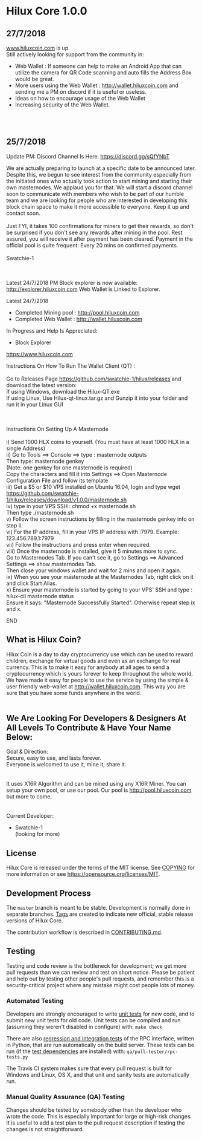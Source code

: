 Hilux Core 1.0.0
===============================

27/7/2018
---------------
www.hiluxcoin.com is up.<br>
Still actively looking for support from the community in: <br>
- Web Wallet : If someone can help to make an Android App that can utilize the camera for QR Code scanning and auto fills the Address Box would be great.
- More users using the Web Wallet : http://wallet.hiluxcoin.com and sending me a PM on discord if it is useful or useless.
- Ideas on how to encourage usage of the Web Wallet
- Increasing security of the Web Wallet.

<br><br>

25/7/2018
------------
Update PM: Discord Channel Is Here. https://discord.gg/sQfYNbT

We are actually preparing to launch at a specific date to be announced later. Despite this, we begun to see interest from the community especially from the initiated ones who actually took action to start mining and starting their own masternodes. We applaud you for that. We will start a discord channel soon to communicate with members who wish to be part of our humble team and we are looking for people who are interested in developing this block chain space to make it more accessible to everyone. Keep it up and contact soon. 
<br><br>
Just FYI, it takes 100 confirmations for miners to get their rewards, so don't be surprised if you don't see any rewards after mining in the pool. Rest assured, you will receive it after payment has been cleared. Payment in the official pool is quite frequent: Every 20 mins on confirmed payments.
<br><br>
Swatchie-1<br><br><br>



Latest 24/7/2018 PM
Block explorer is now available:
http://explorer.hiluxcoin.com
Web Wallet is Linked to Explorer.


Latest 24/7/2018
- Completed Mining pool : http://pool.hiluxcoin.com
- Completed Web Wallet : http://wallet.hiluxcoin.com

In Progress and Help Is Appreciated:
- Block Explorer


https://www.hiluxcoin.com



Instructions On How To Run The Wallet Client (QT) : <br><br>
Go to Releases Page https://github.com/swatchie-1/hilux/releases and download the latest version:<br>
If using Windows, download the Hilux-QT.exe<br>
If using Linux, Use Hilux-qt-linux.tar.gz and Gunzip it into your folder and run it in your Linux GUI
<br><br><br>



Instructions On Setting Up A Masternode<br><br>
i) Send 1000 HLX coins to yourself. (You must have at least 1000 HLX in a single Address)<br>
ii) Go to Tools ==> Console ==> type : masternode outputs<br>
Then type: masternode genkey<br>
(Note: one genkey for one masternode is required)<br>
Copy the characters and fill it into Settings ==> Open Masternode Configuration File and follow its template<br>
iii) Get a $5 or $10 VPS installed on Ubuntu 16.04, login and type wget https://github.com/swatchie-1/hilux/releases/download/v1.0.0/masternode.sh <br>
iv) type in your VPS SSH : chmod +x masternode.sh<br>
Then type ./masternode.sh<br>
v) Follow the screen instructions by filling in the masternode genkey info on step ii.<br>
vi) For the IP address, fill in your VPS IP address with :7979. Example: 123.456.789.1:7979<br>
vii) Follow the instructions and press enter when required.<br>
viii) Once the masternode is installed, give it 5 minutes more to sync. <br>
Go to Masternodes Tab. If you can't see it, go to Settings ==> Advanced Settings ==> show masternodes Tab.<br>
Then close your windows wallet and wait for 2 mins and open it again.<br>
ix) When you see your masternode at the Masternodes Tab, right click on it and click Start Alias.<br>
x) Ensure your masternode is started by going to your VPS' SSH and type : hilux-cli masternode status<br>
Ensure it says: "Masternode Successfully Started". Otherwise repeat step ix and x.<br>

END<br>



What is Hilux Coin?
----------------

Hilux Coin is a day to day cryptocurrency use which can be used to reward children, exchange for virtual goods and even as an exchange for real currency. This is to make it easy for anybody at all ages to send a cryptocurrency which is yours forever to keep throughout the whole world. We have made it easy for people to use the service by using the simple & user friendly web-wallet at http://wallet.hiluxcoin.com. This way you are sure that you have some funds anywhere in the world.
<br><br>

We Are Looking For Developers & Designers At All Levels To Contribute & Have Your Name Below:
--------------------------------------------------------------------------------------------
Goal & Direction:<br>
Secure, easy to use, and lasts forever.<br>
Everyone is welcomed to use it, mine it, share it.<br>
<br><br>
It uses X16R Algorithm and can be mined using any X16R Miner. You can setup your own pool, or use our pool. Our pool is http://pool.hiluxcoin.com but more to come.<br>
<br><br>
Current Developer:<br>
- Swatchie-1<br>
(looking for more)<br>










License
-------

Hilux Core is released under the terms of the MIT license. See [COPYING](COPYING) for more
information or see https://opensource.org/licenses/MIT.

Development Process
-------------------

The `master` branch is meant to be stable. Development is normally done in separate branches.
[Tags](https://github.com/hiluxcrypto/hilux/tags) are created to indicate new official,
stable release versions of Hilux Core.

The contribution workflow is described in [CONTRIBUTING.md](CONTRIBUTING.md).

Testing
-------

Testing and code review is the bottleneck for development; we get more pull
requests than we can review and test on short notice. Please be patient and help out by testing
other people's pull requests, and remember this is a security-critical project where any mistake might cost people
lots of money.

### Automated Testing

Developers are strongly encouraged to write [unit tests](/doc/unit-tests.md) for new code, and to
submit new unit tests for old code. Unit tests can be compiled and run
(assuming they weren't disabled in configure) with: `make check`

There are also [regression and integration tests](/qa) of the RPC interface, written
in Python, that are run automatically on the build server.
These tests can be run (if the [test dependencies](/qa) are installed) with: `qa/pull-tester/rpc-tests.py`

The Travis CI system makes sure that every pull request is built for Windows
and Linux, OS X, and that unit and sanity tests are automatically run.

### Manual Quality Assurance (QA) Testing

Changes should be tested by somebody other than the developer who wrote the
code. This is especially important for large or high-risk changes. It is useful
to add a test plan to the pull request description if testing the changes is
not straightforward.
